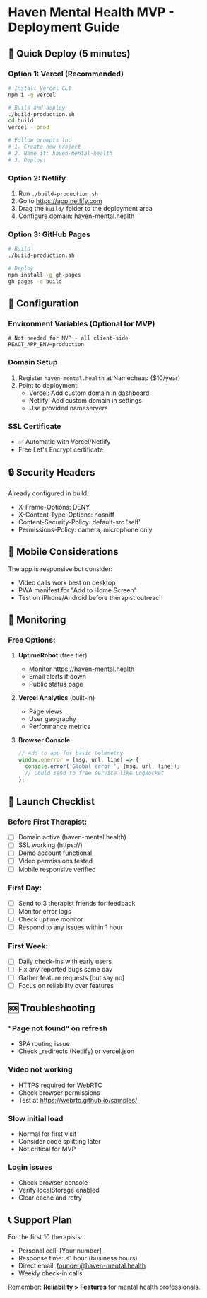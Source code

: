 # Haven Mental Health MVP - Deployment Guide

## 🚀 Quick Deploy (5 minutes)

### Option 1: Vercel (Recommended)
```bash
# Install Vercel CLI
npm i -g vercel

# Build and deploy
./build-production.sh
cd build
vercel --prod

# Follow prompts to:
# 1. Create new project
# 2. Name it: haven-mental-health
# 3. Deploy!
```

### Option 2: Netlify
1. Run `./build-production.sh`
2. Go to https://app.netlify.com
3. Drag the `build/` folder to the deployment area
4. Configure domain: haven-mental.health

### Option 3: GitHub Pages
```bash
# Build
./build-production.sh

# Deploy
npm install -g gh-pages
gh-pages -d build
```

## 🔧 Configuration

### Environment Variables (Optional for MVP)
```env
# Not needed for MVP - all client-side
REACT_APP_ENV=production
```

### Domain Setup
1. Register `haven-mental.health` at Namecheap ($10/year)
2. Point to deployment:
   - Vercel: Add custom domain in dashboard
   - Netlify: Add custom domain in settings
   - Use provided nameservers

### SSL Certificate
- ✅ Automatic with Vercel/Netlify
- Free Let's Encrypt certificate

## 🔒 Security Headers

Already configured in build:
- X-Frame-Options: DENY
- X-Content-Type-Options: nosniff
- Content-Security-Policy: default-src 'self'
- Permissions-Policy: camera, microphone only

## 📱 Mobile Considerations

The app is responsive but consider:
- Video calls work best on desktop
- PWA manifest for "Add to Home Screen"
- Test on iPhone/Android before therapist outreach

## 🚨 Monitoring

### Free Options:
1. **UptimeRobot** (free tier)
   - Monitor https://haven-mental.health
   - Email alerts if down
   - Public status page

2. **Vercel Analytics** (built-in)
   - Page views
   - User geography
   - Performance metrics

3. **Browser Console**
   ```javascript
   // Add to app for basic telemetry
   window.onerror = (msg, url, line) => {
     console.error('Global error:', {msg, url, line});
     // Could send to free service like LogRocket
   };
   ```

## 🎯 Launch Checklist

### Before First Therapist:
- [ ] Domain active (haven-mental.health)
- [ ] SSL working (https://)
- [ ] Demo account functional
- [ ] Video permissions tested
- [ ] Mobile responsive verified

### First Day:
- [ ] Send to 3 therapist friends for feedback
- [ ] Monitor error logs
- [ ] Check uptime monitor
- [ ] Respond to any issues within 1 hour

### First Week:
- [ ] Daily check-ins with early users
- [ ] Fix any reported bugs same day
- [ ] Gather feature requests (but say no)
- [ ] Focus on reliability over features

## 🆘 Troubleshooting

### "Page not found" on refresh
- SPA routing issue
- Check _redirects (Netlify) or vercel.json

### Video not working
- HTTPS required for WebRTC
- Check browser permissions
- Test at https://webrtc.github.io/samples/

### Slow initial load
- Normal for first visit
- Consider code splitting later
- Not critical for MVP

### Login issues
- Check browser console
- Verify localStorage enabled
- Clear cache and retry

## 📞 Support Plan

For the first 10 therapists:
- Personal cell: [Your number]
- Response time: <1 hour (business hours)
- Direct email: founder@haven-mental.health
- Weekly check-in calls

Remember: **Reliability > Features** for mental health professionals.